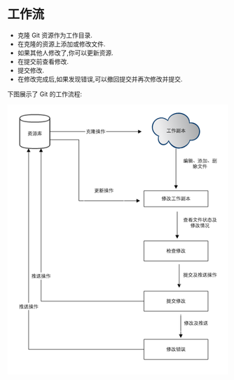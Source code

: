 # 工作流

* 克隆 Git 资源作为工作目录.
* 在克隆的资源上添加或修改文件.
* 如果其他人修改了,你可以更新资源.
* 在提交前查看修改.
* 提交修改.
* 在修改完成后,如果发现错误,可以撤回提交并再次修改并提交.

下图展示了 Git 的工作流程:

![图片](_media/工作流/1.png)
